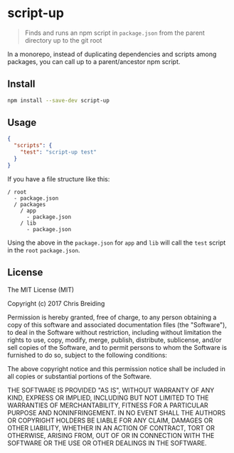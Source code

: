 # script-up

> Finds and runs an npm script in `package.json` from the parent directory up to the git root

In a monorepo, instead of duplicating dependencies and scripts among packages, you can call up to a parent/ancestor npm script.

## Install

```sh
npm install --save-dev script-up
```

## Usage

```json
{
  "scripts": {
    "test": "script-up test"
  }
}
```

If you have a file structure like this:

```
/ root
  - package.json
  / packages
    / app
      - package.json
    / lib
      - package.json
```

Using the above in the `package.json` for `app` and `lib` will call the `test` script in the `root` `package.json`.

## License

The MIT License (MIT)

Copyright (c) 2017 Chris Breiding

Permission is hereby granted, free of charge, to any person obtaining a copy of this software and associated documentation files (the "Software"), to deal in the Software without restriction, including without limitation the rights to use, copy, modify, merge, publish, distribute, sublicense, and/or sell copies of the Software, and to permit persons to whom the Software is furnished to do so, subject to the following conditions:

The above copyright notice and this permission notice shall be included in all copies or substantial portions of the Software.

THE SOFTWARE IS PROVIDED "AS IS", WITHOUT WARRANTY OF ANY KIND, EXPRESS OR IMPLIED, INCLUDING BUT NOT LIMITED TO THE WARRANTIES OF MERCHANTABILITY, FITNESS FOR A PARTICULAR PURPOSE AND NONINFRINGEMENT. IN NO EVENT SHALL THE AUTHORS OR COPYRIGHT HOLDERS BE LIABLE FOR ANY CLAIM, DAMAGES OR OTHER LIABILITY, WHETHER IN AN ACTION OF CONTRACT, TORT OR OTHERWISE, ARISING FROM, OUT OF OR IN CONNECTION WITH THE SOFTWARE OR THE USE OR OTHER DEALINGS IN THE SOFTWARE.